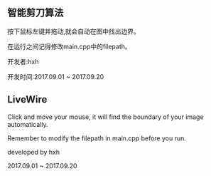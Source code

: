 ## 智能剪刀算法

按下鼠标左键并拖动,就会自动在图中找出边界。

在运行之间记得修改main.cpp中的filepath。

开发者:hxh

开发时间:2017.09.01 ~ 2017.09.20

## LiveWire

Click and move your mouse, it will find the boundary of your image automatically.

Remember to modify the filepath in main.cpp before you run.

developed by hxh

2017.09.01 ~ 2017.09.20
